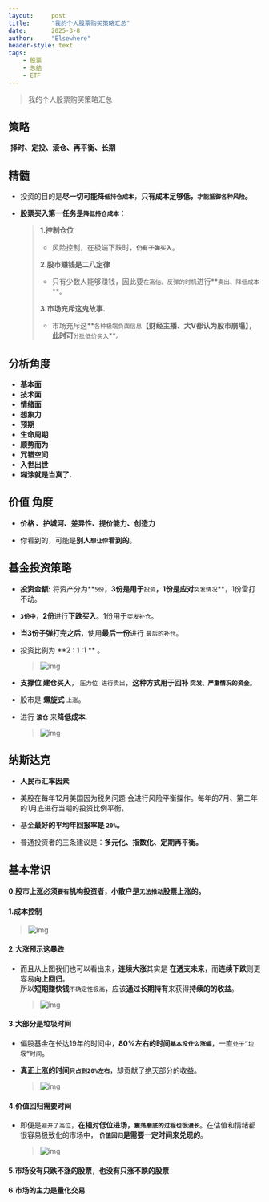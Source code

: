 ```yaml
---
layout: 	post
title: 		"我的个人股票购买策略汇总"
date:       2025-3-8
author: 	"Elsewhere"
header-style: text
tags:
    - 股票 
    - 总结
    - ETF
---
```


> 我的个人股票购买策略汇总



## 策略

​	**择时、定投、滚仓、再平衡、长期**	



## 精髓

- 投资的目的是**尽一切可能降`低持仓成本`**，**只有成本足够低，`才能抵御各种风险`。**

- **股票买入第一任务是`降低持仓成本`**：

   > **1.控制仓位**
   >
   > - 风险控制，在极端下跌时，**`仍有子弹买入`**。
   >
   > **2.股市赚钱是二八定律**
   >
   > - 只有少数人能够赚钱，因此要`在高估、反弹的时机`进行**`卖出、降低成本`**。
   >
   > **3.市场充斥这鬼故事.**
   >
   > - 市场充斥这**`各种极端负面信息`**【财经主播、大V都认为股市崩塌】，      
      此时可**`分批低价买入`**。



## 分析角度  

 - **基本面** 
 - **技术面** 
 - **情绪面** 
 - **想象力** 
 - **预期** 
 - **生命周期**  
 - **顺势而为** 
 - **冗错空间**    
 - **入世出世**  
 - **糊涂就是当真了.**



## 价值 角度  

- **价格 、护城河、差异性、提价能力、创造力**   

- 你看到的，可能是**别人`想让你`看到的**。



## 基金投资策略

- **投资金额:** 将资产分为**`5份`**，**3份**是用于**`投资`**，**1份**是应对**`突发情况`**，1份雷打不动。
- **`3份中`**，**2份**进行**下跌买入**。1份用于`突发补仓`。  
- **当3份子弹打完之后**，使用**最后一份**进行 `最后的补仓`。 
- 投资比例为 **2 : 1 :1 ** 。

	> ![img](/img/2025/03/08/1.png)



- **支撑位 建仓买入**， `压力位 进行卖出`，**这种方式用于回补 `突发、严重情况的资金`**。

- 股市是 **螺旋式** `上涨`。

- 进行 **`滚仓`** 来**降低成本**.

	> ![img](/img/2025/03/08/2.png)



## 纳斯达克

- **人民币汇率因素**

- 美股在每年12月美国因为税务问题 会进行风险平衡操作。每年的7月、第二年的1月底进行当期的投资比例平衡，

- 基金**最好的平均年回报率是 `20%`。**
- 普通投资者的三条建议是：**多元化、指数化、定期再平衡。**



## 基本常识

#### 0.股市上涨必须`要有`机构投资者，小散户是`无法推动`股票上涨的。



#### 1.成本控制

> ![img](/img/2025/03/08/3.png)



#### 2.大涨预示这暴跌

- 而且从上图我们也可以看出来，**连续大涨**其实是 **在透支未来**，而**连续下跌**则更容易**向上回归**。   
  所以**短期赚快钱**`不确定性极高`，应该**通过长期持有**来获得**持续的的收益**。

	> ![img](/img/2025/03/08/4.jpg)



#### 3.大部分是垃圾时间

- 偏股基金在长达19年的时间中，**80%左右的时间`基本没什么涨幅`**，一直`处于“垃圾“时间`。
- **真正上涨的时间`只占到20%左右`**，却贡献了绝天部分的收益。

	> ![img](/img/2025/03/08/5.png)



#### 4.价值回归需要时间

- 即便是`避开了高位`，**在相对低位进场，`震荡磨底的过程也很漫长`**。在估值和情绪都很容易极致化的市场中，
  **`价值回归`是需要一定时间来兑现的**。

	> ![img](/img/2025/03/08/6.png)



#### 5.市场没有只跌不涨的股票，也没有只涨不跌的股票



#### 6.市场的主力是量化交易

